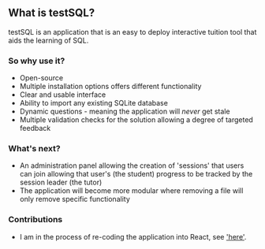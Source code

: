 ## What is testSQL?
testSQL is an application that is an easy to deploy interactive tuition tool that aids the learning of SQL.

### So why use it?
* Open-source
* Multiple installation options offers different functionality
* Clear and usable interface
* Ability to import any existing SQLite database
* Dynamic questions - meaning the application will _never_ get stale
* Multiple validation checks for the solution allowing a degree of targeted feedback

### What's next?
* An administration panel allowing the creation of 'sessions' that users can join allowing that user's (the student) progress to be tracked by the session leader (the tutor)
* The application will become more modular where removing a file will only remove specific functionality

### Contributions
* I am in the process of re-coding the application into React, see ['here'](https://github.com/JoshuaLicense/react-testsql).
